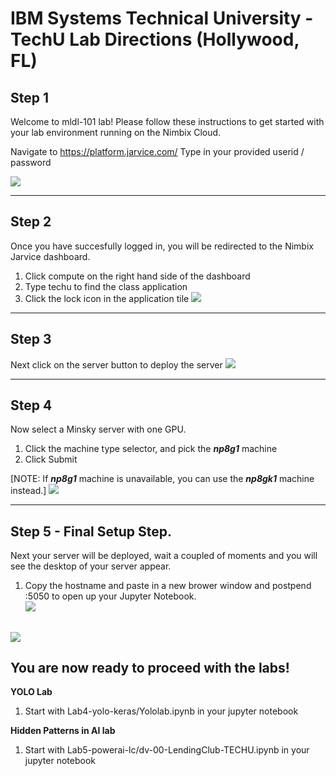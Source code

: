 # IBM Systems Technical University - TechU Lab Directions (Hollywood, FL)

## Step 1
Welcome to mldl-101 lab!  Please follow these instructions to get started with your lab environment running on the Nimbix Cloud.

  Navigate to https://platform.jarvice.com/
  Type in your provided userid / password
  
![](https://github.com/dustinvanstee/random-public-files/raw/master/ss1.png)

---
## Step 2 
Once you have succesfully logged in, you will be redirected to the Nimbix Jarvice dashboard.  
1.  Click compute on the right hand side of the dashboard
2.  Type techu to find the class application
3.  Click the lock icon in the application tile
![](https://github.com/dustinvanstee/random-public-files/raw/master/ss2.png)

---
## Step 3
Next click on the server button to deploy the server
![](https://github.com/dustinvanstee/random-public-files/raw/master/ss3.png)

---
## Step 4
Now select a Minsky server with one GPU.  
1.  Click the machine type selector, and pick the ***np8g1*** machine    
2.  Click Submit

[NOTE: If ***np8g1*** machine is unavailable, you can use the  ***np8gk1*** machine instead.]
![](https://github.com/dustinvanstee/random-public-files/raw/master/ss4.png)

---
## Step 5 - Final Setup Step.  
Next your server will be deployed, wait a coupled of moments and you will see the desktop of your server appear.
1.  Copy the hostname and paste in a new brower window and postpend :5050 to open up your Jupyter Notebook.  
![](https://github.com/dustinvanstee/random-public-files/raw/master/ss8.png)

![](https://github.com/dustinvanstee/random-public-files/raw/master/ss10.png)
---
## You are now ready to proceed with the labs!

**YOLO Lab** 
   1. Start with Lab4-yolo-keras/Yololab.ipynb in your jupyter notebook

**Hidden Patterns in AI lab**
  1. Start with Lab5-powerai-lc/dv-00-LendingClub-TECHU.ipynb in your jupyter notebook


